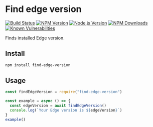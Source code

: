 # Find edge version

[![Build Status](https://dev.azure.com/ksathyanm/GitHub/_apis/build/status/ksathyanm.find-edge-version?branchName=master)](https://dev.azure.com/ksathyanm/GitHub/_build/latest?definitionId=1&branchName=master)
[![NPM Version](https://img.shields.io/npm/v/find-edge-version)](https://www.npmjs.com/package/find-edge-version)
[![Node.js Version](https://img.shields.io/node/v/find-edge-version)](https://nodejs.org/en/download/)
[![NPM Downloads](https://img.shields.io/npm/dw/find-edge-version)](https://www.npmjs.com/package/find-edge-version)
[![Known Vulnerabilities](https://snyk.io/test/npm/find-edge-version/badge.svg)](https://snyk.io/test/npm/find-edge-version)

Finds installed Edge version.

## Install

```bash
npm install find-edge-version
```

## Usage

```js
const findEdgeVersion = require("find-edge-version")

const example = async () => {
  const edgeVersion = await findEdgeVersion()
  console.log(`Your Edge version is ${edgeVersion}`)
}
example()
```
